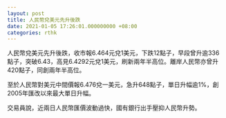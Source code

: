```yaml
---
layout: post
title: 人民幣兌美元先升後跌
date: 2021-01-05 17:26:01.000000000 +08:00
categories: rthk
---
```


人民幣兌美元先升後跌，收市報6.464元兌1美元，下跌12點子，早段曾升逾336點子，突破6.43，高見6.4292元兌1美元，刷新兩年半高位。離岸人民幣亦曾升420點子，同創兩年半高位。

至於人民幣對美元中間價報6.476兌一美元，急升648點子，單日升幅逾1%，創2005年匯改以來最大單日升幅。

交易員說，近兩日人民幣匯價波動過快，國有銀行出手壓抑人民幣升勢。
